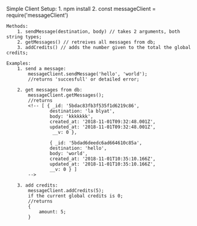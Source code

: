 Simple Client
    Setup:
        1. npm install
        2. const messageClient = require('messageClient')

    Methods:
        1. sendMessage(destination, body) // takes 2 arguments, both string types;
        2. getMessages() // retreives all messages from db;
        3. addCredits() // adds the number given to the total the global credits;
        
    Examples: 
        1. send a message:
            messageClient.sendMessage('hello', 'world');
            //returns 'succesfull' or detailed error;

        2. get messages from db:
            messageClient.getMessages();
            //returns
            <!-- [ { _id: '5bdac83fb3f535f1d6219c86',
                    destination: 'la blyat',
                    body: 'kkkkkkk',
                    created_at: '2018-11-01T09:32:48.001Z',
                    updated_at: '2018-11-01T09:32:48.001Z',
                     __v: 0 },

                    { _id: '5bdad6deedc6ad664610c85a',
                    destination: 'hello',
                    body: 'world',
                    created_at: '2018-11-01T10:35:10.166Z',
                    updated_at: '2018-11-01T10:35:10.166Z',
                    __v: 0 } ] 
            -->

        3. add credits:
            messageClient.addCredits(5);
            if the current global credits is 0;
            //returns
            {
                amount: 5;
            }


